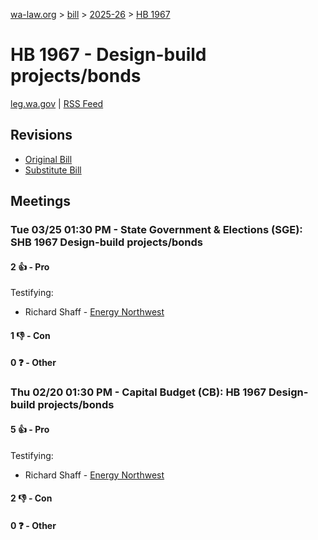 [wa-law.org](/) > [bill](/bill/) > [2025-26](/bill/2025-26/) > [HB 1967](/bill/2025-26/hb/1967/)

# HB 1967 - Design-build projects/bonds
[leg.wa.gov](https://app.leg.wa.gov/billsummary?BillNumber=1967&Year=2025&Initiative=false) | [RSS Feed](./rss.xml)

## Revisions
* [Original Bill](1/)
* [Substitute Bill](S/)

## Meetings
### Tue 03/25 01:30 PM - State Government & Elections (SGE): SHB 1967 Design-build projects/bonds
#### 2 👍 - Pro
Testifying:
* Richard Shaff - [Energy Northwest](/org/energy_northwest/)

#### 1 👎 - Con

#### 0 ❓ - Other

### Thu 02/20 01:30 PM - Capital Budget (CB): HB 1967 Design-build projects/bonds
#### 5 👍 - Pro
Testifying:
* Richard Shaff - [Energy Northwest](/org/energy_northwest/)

#### 2 👎 - Con

#### 0 ❓ - Other
